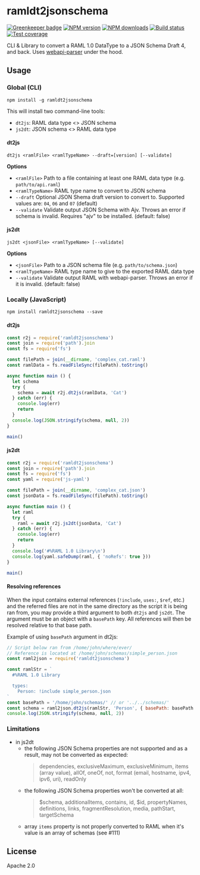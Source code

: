 # ramldt2jsonschema

[![Greenkeeper badge](https://badges.greenkeeper.io/raml-org/ramldt2jsonschema.svg)](https://greenkeeper.io/)
[![NPM version][npm-image]][npm-url]
[![NPM downloads][downloads-image]][downloads-url]
[![Build status][travis-image]][travis-url]
[![Test coverage][coveralls-image]][coveralls-url]

CLI & Library to convert a RAML 1.0 DataType to a JSON Schema Draft 4, and back. Uses [webapi-parser](https://github.com/raml-org/webapi-parser) under the hood.

## Usage

### Global (CLI)

```
npm install -g ramldt2jsonschema
```

This will install two command-line tools:
- `dt2js`: RAML data type <> JSON schema
- `js2dt`: JSON schema <> RAML data type

#### dt2js

```
dt2js <ramlFile> <ramlTypeName> --draft=[version] [--validate]
```

**Options**

* `<ramlFile>` Path to a file containing at least one RAML data type (e.g. `path/to/api.raml`)
* `<ramlTypeName>` RAML type name to convert to JSON schema
* `--draft` Optional JSON Shema draft version to convert to. Supported values are: `04`, `06` and `07` (default)
* `--validate` Validate output JSON Schema with Ajv. Throws an error if schema is invalid. Requires "ajv" to be installed. (default: false)

#### js2dt

```
js2dt <jsonFile> <ramlTypeName> [--validate]
```

**Options**

* `<jsonFile>` Path to a JSON schema file (e.g. `path/to/schema.json`)
* `<ramlTypeName>` RAML type name to give to the exported RAML data type
* `--validate` Validate output RAML with webapi-parser. Throws an error if it is invalid. (default: false)

### Locally (JavaScript)

```
npm install ramldt2jsonschema --save
```

#### dt2js

```js
const r2j = require('ramldt2jsonschema')
const join = require('path').join
const fs = require('fs')

const filePath = join(__dirname, 'complex_cat.raml')
const ramlData = fs.readFileSync(filePath).toString()

async function main () {
  let schema
  try {
    schema = await r2j.dt2js(ramlData, 'Cat')
  } catch (err) {
    console.log(err)
    return
  }
  console.log(JSON.stringify(schema, null, 2))
}

main()
```

#### js2dt

```js
const r2j = require('ramldt2jsonschema')
const join = require('path').join
const fs = require('fs')
const yaml = require('js-yaml')

const filePath = join(__dirname, 'complex_cat.json')
const jsonData = fs.readFileSync(filePath).toString()

async function main () {
  let raml
  try {
    raml = await r2j.js2dt(jsonData, 'Cat')
  } catch (err) {
    console.log(err)
    return
  }
  console.log('#%RAML 1.0 Library\n')
  console.log(yaml.safeDump(raml, { 'noRefs': true }))
}

main()
```

#### Resolving references

When the input contains external references (`!include`, `uses:`, `$ref`, etc.) and the referred files are not in the same directory as the script it is being ran from, you may provide a third argument to both `dt2js` and `js2dt`. The argument must be an object with a `basePath` key. All references will then be resolved relative to that base path.

Example of using `basePath` argument in dt2js:
```js
// Script below ran from /home/john/where/ever/
// Reference is located at /home/john/schemas/simple_person.json
const raml2json = require('ramldt2jsonschema')

const ramlStr = `
  #%RAML 1.0 Library

  types:
    Person: !include simple_person.json
`
const basePath = '/home/john/schemas/' // or '../../schemas/'
const schema = raml2json.dt2js(ramlStr, 'Person', { basePath: basePath })
console.log(JSON.stringify(schema, null, 2))
```

### Limitations

- in js2dt
  - the following JSON Schema properties are not supported and as a result, may not be converted as expected:
    > dependencies, exclusiveMaximum, exclusiveMinimum, items (array value), allOf, oneOf, not, format (email, hostname, ipv4, ipv6, uri), readOnly
  - the following JSON Schema properties won't be converted at all:
    > $schema, additionalItems, contains, id, $id, propertyNames, definitions, links, fragmentResolution, media, pathStart, targetSchema
  - array `items` property is not properly converted to RAML when it's value is an array of schemas (see #111)


## License

Apache 2.0

[npm-image]: https://img.shields.io/npm/v/ramldt2jsonschema.svg?style=flat
[npm-url]: https://npmjs.org/package/ramldt2jsonschema
[downloads-image]: https://img.shields.io/npm/dm/ramldt2jsonschema.svg?style=flat
[downloads-url]: https://npmjs.org/package/ramldt2jsonschema
[travis-image]: https://img.shields.io/travis/raml-org/ramldt2jsonschema.svg?style=flat
[travis-url]: https://travis-ci.org/raml-org/ramldt2jsonschema
[coveralls-image]: https://img.shields.io/coveralls/raml-org/ramldt2jsonschema.svg?style=flat
[coveralls-url]: https://coveralls.io/r/raml-org/ramldt2jsonschema?branch=master
